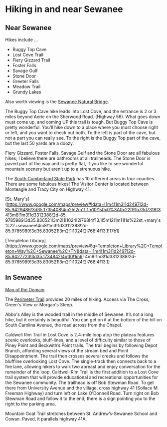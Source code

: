 # Hiking in and near Sewanee


## Near Sewanee

Hikes include ...

* Buggy Top Cave
* Lost Cove Trail
* Fiery Gizzard Trail
* Foster Falls
* Savage Gulf
* Stone Door
* Greeter Falls
* Meadow Trail
* Grundy Lakes

Also worth viewing is the [Sewanee Natural Bridge](http://en.wikipedia.org/wiki/Sewanee_Natural_Bridge).

The Buggy Top Cave hike leads into Lost Cove, and the entrance is 2 or 3 miles beyond Aerie on the Sherwood Road. (Highway 56). What goes down must come up, and coming UP this trail is tough. But Buggy Top Cave is pretty wonderful. You’ll hike down to a place where you must choose right or left, and you want to check out both. To the left is part of the cave, but not a part you can really see. To the right is the Buggy Top part of the cave, but the last 50 yards are a doozy.

Fiery Gizzard, Foster Falls, Savage Gulf and the Stone Door are all fabulous hikes; I believe there are bathrooms at all trailheads. The Stone Door is paved part of the way and is pretty flat, if you like to see wonderful mountain scenery but aren’t up to a strenuous hike.

The [South Cumberland State Park](http://tennessee.gov/environment/parks/SouthCumberland/) has 10 different areas in four counties. There are some fabulous hikes! The Visitor Center is located between Monteagle and Tracy City on Highway 41.

[St.  Mary's](https://www.google.com/maps/preview#!data=!1m4!1m3!1d2497!2d-85.9429486!3d35.1735408!4m25!2m11!1m10!1s0x0%3A0x22f91b73d7318f34!3m8!1m3!1d3312388!2d-85.
9785989!3d35.830521!3m2!1i1024!2i768!4f13.1!5m12!1m11!1s%22st.+mary's%22+sewanee!4m8!1m3!1d3312388!2d-85.9785989!3d35.830521!3m2!1i1024!2i768!4f13.1!17b1)

[Templeton Library](https://www.google.com/maps/preview#!q=Templeton+Library%2C+Templeton+Way%2C+Sewanee%2C+TN&data=!1m4!1m3!1d2497!2d-85.9427723!3d35.1734842!4m10!1m9!
4m8!1m3!1d3312388!2d-85.9785989!3d35.830521!3m2!1i1024!2i768!4f13.1)


## In Sewanee

[Map of the Domain](http://www.sewanee.edu/map/map.pdf).

The [Perimeter Trail](http://www.sewanee.edu/sop/perimetertrail.htm) provides 20 miles of hiking. Access via The Cross, Green's View or Morgan's Steep.

Abbo's Alley is the wooded trail in the middle of Sewanee. It’s not a long hike, but it certainly is beautiful. You can get on it at the bottom of the hill on South Carolina Avenue, the road across from the Chapel. 

Caldwell Rim Trail in Lost Cove is 2.4-mile loop atop the plateau features scenic overlooks, bluff-lines, and a level of difficulty similar to those of Piney Point and Beckwith’s Point trails. The trail begins by following Depot Branch, affording several views of the stream bed and Point Disappointment. The trail then crosses several creeks and follows the bluffline overlooking Lost Cove. The single-track then connects back to a fire lane, allowing hikers to walk two abreast and enjoy conversation for the remainder of the loop. Caldwell Rim Trail is the first addition to a Lost Cove trail system that will provide educational and recreational opportunities for the Sewanee community. The trailhead is off Bob Stewman Road. To get there from University Avenue and the village, cross highway 41 (Sollace M. Freeman Highway) and turn left on Lake O’Donnell Road. Turn right on Bob Stewman Road and follow it to the end; there is a sign pointing you to the right to the parking area.

Mountain Goat Trail stretches between St. Andrew’s-Sewanee School and Cowan. Paved, it parallels highway 41A.
